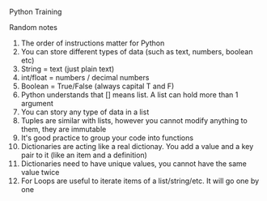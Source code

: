 Python Training

Random notes

1. The order of instructions matter for Python
2. You can store different types of data (such as text, numbers, boolean etc)
3. String = text (just plain text)
4. int/float = numbers / decimal numbers
5. Boolean = True/False (always capital T and F) 
6. Python understands that [] means list. A list can hold more than 1 argument 
7. You can story any type of data in a list
8. Tuples are similar with lists, however you cannot modify anything to them, they are immutable 
9. It's good practice to group your code into functions
10. Dictionaries are acting like a real dictionay. You add a value and a key pair to it (like an item and a definition)
11. Dictionaries need to have unique values, you cannot have the same value twice  
12. For Loops are useful to iterate items of a list/string/etc. It will go one by one 